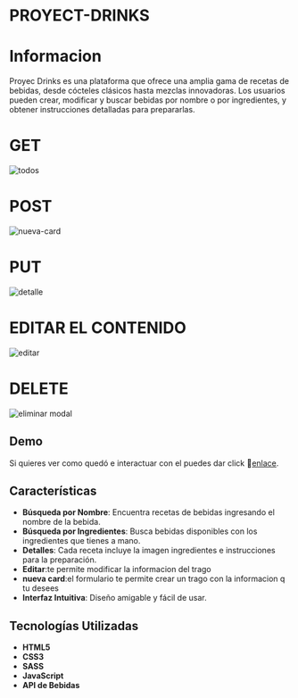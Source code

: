 # PROYECT-DRINKS

# Informacion 
Proyec Drinks es una plataforma que ofrece una amplia gama de recetas de bebidas, desde cócteles clásicos hasta mezclas innovadoras. Los usuarios pueden crear, modificar y buscar bebidas por nombre o por ingredientes, y obtener instrucciones detalladas para prepararlas.


# GET
![todos](https://github.com/maribelcongo/proyect-drinks/assets/123903736/3443154d-3d61-4fd0-8b5e-9069f46e189d)

# POST
![nueva-card](https://github.com/maribelcongo/proyect-drinks/assets/123903736/d08f8123-f136-4d98-bd23-d3311acf14c9)

# PUT
![detalle](https://github.com/maribelcongo/proyect-drinks/assets/123903736/b60ea1ad-7d19-473d-8d2b-b1006acd2d84)

# EDITAR EL CONTENIDO 
![editar](https://github.com/maribelcongo/proyect-drinks/assets/123903736/30ea7e59-b099-43aa-89f2-4eca42a7bad9)

# DELETE
![eliminar modal](https://github.com/maribelcongo/proyect-drinks/assets/123903736/dd63b2e7-ccc0-48e4-ad40-f76c0bd6f10f)


## Demo
Si quieres ver como quedó e interactuar con el  puedes dar click 💓[enlace](https://maribelcongo.github.io/proyect-drinks/).

  

## Características

- **Búsqueda por Nombre**: Encuentra recetas de bebidas ingresando el nombre de la bebida.
- **Búsqueda por Ingredientes**: Busca bebidas disponibles con los ingredientes que tienes a mano.
- **Detalles**: Cada receta incluye la imagen ingredientes e instrucciones  para la preparación.
- **Editar**:te permite modificar la informacion del trago
- **nueva card**:el formulario te permite crear un trago con la informacion q tu desees
- **Interfaz Intuitiva**: Diseño amigable y fácil de usar.


## Tecnologías Utilizadas

- **HTML5**
- **CSS3**
- **SASS**
- **JavaScript**
- **API de Bebidas**
  


